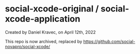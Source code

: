 # social-xcode-original / social-xcode-application
Created by Daniel Kravec, on April 12th, 2022

This repo is now archived, replaced by https://github.com/social-novapro/social-xcode/
